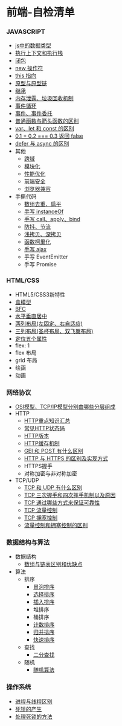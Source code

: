 # 前端-自检清单

### JAVASCRIPT
- [js中的数据类型](./JAVASCRIPT/js中的数据类型.md)
- [执行上下文和执行栈](./JAVASCRIPT/执行上下文和执行栈.md)
- [闭包](./JAVASCRIPT/闭包.md)
- [new 操作符](./JAVASCRIPT/new操作符.md)
- [this 指向](./JAVASCRIPT/this指向.md)
- [原型与原型链](./JAVASCRIPT/原型与原型链.md)
- [继承](./JAVASCRIPT/继承.md)
- [内存泄露、垃圾回收机制](./JAVASCRIPT/内存泄露、垃圾回收机制.md)
- [事件循环](./JAVASCRIPT/EventLoop.md)
- [事件、事件委托](./JAVASCRIPT/事件、事件委托.md)
- [普通函数与箭头函数的区别](./JAVASCRIPT/普通函数与箭头函数的区别.md)
- [var、let 和 const 的区别](./JAVASCRIPT/var、let、const的区别.md)
- [0.1 + 0.2 === 0.3 返回 false](./JAVASCRIPT/0.1+0.2===0.3返回false.md)
- [defer 与 async 的区别](./JAVASCRIPT/defer与async的区别.md)
- 其他
  - [跨域](./OTHER/跨域.md)
  - [模块化](./OTHER/模块化.md)
  - [性能优化](./OTHER/性能优化.md)
  - [前端安全](./OTHER/前端安全.md)
  - [浏览器兼容](./OTHER/浏览器兼容.md)
- 手撕代码 
  - [数组去重、扁平](./JAVASCRIPT/数组去重扁平.md)
  - [手写 instanceOf](./JAVASCRIPT/手写instanceof.md)
  - [手写 call、apply、bind](./JAVASCRIPT/call、apply、bind.md)
  - [防抖、节流](./JAVASCRIPT/防抖节流.md)
  - [浅拷贝、深拷贝](./JAVASCRIPT/浅拷贝深拷贝.md)
  - [函数柯里化](./JAVASCRIPT/函数柯里化.md)
  - [手写 ajax](./JAVASCRIPT/手写ajax.md)
  - 手写 EventEmitter
  - 手写 Promise
### HTML/CSS
- HTML5/CSS3新特性
- [盒模型](./CSS/盒模型.md)
- [BFC](./CSS/BFC.md)
- [水平垂直居中](./CSS/水平垂直居中.md)
- [两列布局(左固定、右自适应)](./CSS/两列布局.md)
- [三列布局(圣杯布局、双飞翼布局)](./CSS/三列布局.md)
- [定位五个属性](https://www.ruanyifeng.com/blog/2019/11/css-position.html)
- flex: 1
- flex 布局
- grid 布局
- 绘画
- 动画
### 网络协议
- [OSI模型、TCP/IP模型分别由哪些分层组成](./网络协议/OSI模型TCPIP模型.md)
- HTTP
  - [HTTP重点知识汇总](https://www.nowcoder.com/discuss/634359?channel=-1&source_id=profile_follow_post_nctrack)
  - [常见HTTP状态码](./网络协议/HTTP状态码.md)
  - [HTTP版本](./网络协议/HTTP版本.md)
  - [HTTP缓存机制](./网络协议/HTTP缓存.md)
  - [GEI 和 POST 有什么区别](./网络协议/GEI和POST有什么区别.md)
  - [HTTP 与 HTTPS 的区别及实现方式](./网络协议/HTTP与HTTPS的区别及实现方式.md)
  - HTTPS握手
  - 对称加密与非对称加密
- TCP/UDP
  - [TCP 和 UDP 有什么区别](./网络协议/TCP和UDP有什么区别.md)
  - [TCP 三次握手和四次挥手机制以及原因](./网络协议/TCP三次握手和四次挥手机制以及原因.md)
  - [TCP 通过哪些方式来保证可靠性](./网络协议/TCP如何保证可靠性.md)
  - [TCP 流量控制](./网络协议/TCP流量控制.md)
  - [TCP 拥塞控制](./网络协议/TCP拥塞控制.md)
  - [流量控制和拥塞控制的区别](./网络协议/流量控制和拥塞控制的区别.md)
### 数据结构与算法
- 数据结构
  - [数组与链表区别和优缺点](./数据结构与算法/数组与链表区别和优缺点.md)
- 算法
  - 排序
    - [冒泡排序](./数据结构与算法/冒泡排序.md)
    - [选择排序](./数据结构与算法/选择排序.md)
    - [插入排序](./数据结构与算法/插入排序.md)
    - 堆排序
    - 桶排序
    - [计数排序](./数据结构与算法/计数排序.md)
    - [归并排序](./数据结构与算法/归并排序.md)
    - [快速排序](./数据结构与算法/快速排序.md)
  - 查找
    - [二分查找](./数据结构与算法/二分查找.md)
  - 随机
    - [随机算法](./数据结构与算法/随机算法.md)

### 操作系统
- [进程与线程区别](./操作系统/进程与线程的区别.md)
- [死锁的产生](./操作系统/死锁的产生.md)
- [处理死锁的方法](./操作系统/处理死锁的方法.md)
